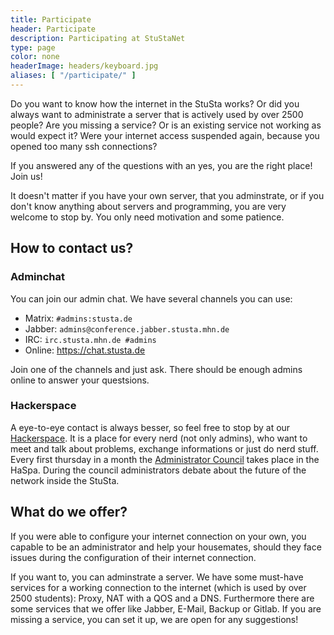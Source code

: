 ```yaml
---
title: Participate
header: Participate
description: Participating at StuStaNet
type: page
color: none
headerImage: headers/keyboard.jpg
aliases: [ "/participate/" ]
---
```


Do you want to know how the internet in the StuSta works?
Or did you always want to administrate a server that is actively used by over 2500 people?
Are you missing a service?
Or is an existing service not working as would expect it?
Were your internet access suspended again, because you opened too many ssh connections?

If you answered any of the questions with an yes, you are the right place! Join us!

It doesn't matter if you have your own server, that you adminstrate, or if you don't know anything about servers and programming, you are very welcome to stop by.
You only need motivation and some patience.

## How to contact us?
### Adminchat

You can join our admin chat.
We have several channels you can use:

* Matrix: `#admins:stusta.de`
* Jabber: `admins@conference.jabber.stusta.mhn.de`
* IRC: `irc.stusta.mhn.de #admins`
* Online: https://chat.stusta.de

Join one of the channels and just ask. There should be enough admins online to answer your questsions.

### Hackerspace

A eye-to-eye contact is always besser, so feel free to stop by at our [Hackerspace](https://wiki.stusta.de/Hackerspace).
It is a place for every nerd (not only admins), who want to meet and talk about problems, exchange informations or just do nerd stuff.
Every first thursday in a month the [Administrator Council](https://wiki.stusta.de/Adminrat) takes place in the HaSpa.
During the council administrators debate about the future of the network inside the StuSta.

## What do we offer?

If you were able to configure your internet connection on your own, you capable to be an administrator and help your housemates, should they face issues during the configuration of their internet connection.

If you want to, you can adminstrate a server.
We have some must-have services for a working connection to the internet (which is used by over 2500 students): Proxy, NAT with a QOS and a DNS.
Furthermore there are some services that we offer like Jabber, E-Mail, Backup or Gitlab.
If you are missing a service, you can set it up, we are open for any suggestions!


